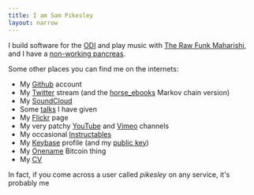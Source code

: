 ```yaml
---
title: I am Sam Pikesley
layout: narrow
---
```


I build software for the [ODI](http://theodi.org/team/sam-pikesley) and play music with [The Raw Funk Maharishi](http://rawfunkmaharishi.uk), and I have a [non-working pancreas](http://www.diabetes.org.uk/Guide-to-diabetes/What-is-diabetes/What-is-Type-1-diabetes/).

Some other places you can find me on the internets:

* My [Github](https://github.com/pikesley) account
* My [Twitter](https://twitter.com/pikesley) stream (and the [horse_ebooks](https://twitter.com/pikesley_ebooks) Markov chain version)
* My [SoundCloud](https://soundcloud.com/pikesley)
* Some [talks](https://www.youtube.com/playlist?list=PLuPLM2FI60-M0-aWejF9WgB-Dkt1TuQXv) I have given
* My [Flickr](http://www.flickr.com/photos/pikesley/) page
* My very patchy [YouTube](https://www.youtube.com/user/pikesley/videos) and [Vimeo](https://vimeo.com/pikesley) channels
* My occasional [Instructables](http://www.instructables.com/member/pikesley?show=INSTRUCTABLES)
* My [Keybase](https://keybase.io/pikesley) profile (and my [public key](https://keybase.io/pikesley/key.asc))
* My [Onename](https://onename.com/pikesley) Bitcoin thing
* My [CV](cv)

In fact, if you come across a user called _pikesley_ on any service, it's probably me
